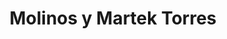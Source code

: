 ---
title: "Molinos y Martek Torres"
url: /chocarpamba/molinos-y-martek-torres/
shop: centro comercial
---